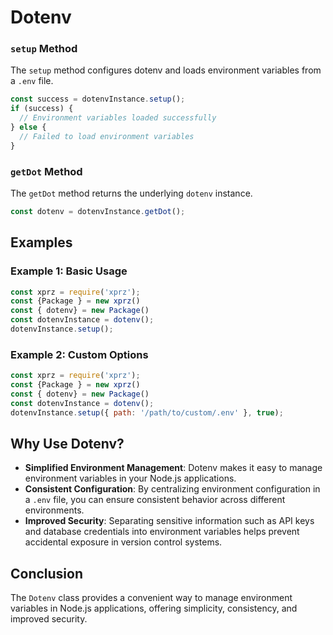 # Dotenv 

### `setup` Method
The `setup` method configures dotenv and loads environment variables from a `.env` file.
```javascript
const success = dotenvInstance.setup();
if (success) {
  // Environment variables loaded successfully
} else {
  // Failed to load environment variables
}
```

### `getDot` Method
The `getDot` method returns the underlying `dotenv` instance.
```javascript
const dotenv = dotenvInstance.getDot();
```

## Examples

### Example 1: Basic Usage
```javascript
const xprz = require('xprz');
const {Package } = new xprz()
const { dotenv} = new Package()
const dotenvInstance = dotenv();
dotenvInstance.setup();
```

### Example 2: Custom Options
```javascript
const xprz = require('xprz');
const {Package } = new xprz()
const { dotenv} = new Package()
const dotenvInstance = dotenv();
dotenvInstance.setup({ path: '/path/to/custom/.env' }, true);
```

## Why Use Dotenv?
- **Simplified Environment Management**: Dotenv makes it easy to manage environment variables in your Node.js applications.
- **Consistent Configuration**: By centralizing environment configuration in a `.env` file, you can ensure consistent behavior across different environments.
- **Improved Security**: Separating sensitive information such as API keys and database credentials into environment variables helps prevent accidental exposure in version control systems.

## Conclusion
The `Dotenv` class provides a convenient way to manage environment variables in Node.js applications, offering simplicity, consistency, and improved security.
